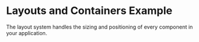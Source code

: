 # Layouts and Containers Example #

The layout system handles the sizing and positioning of every component in your application.
